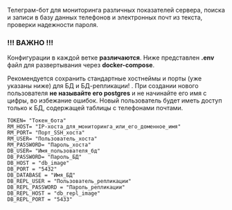 Телеграм-бот для мониторинга различных показателей сервера, поиска и записи в базу данных телефонов и электронных почт из текста, проверки надежности пароля.


###  !!! ВАЖНО !!!
Конфигурации в каждой ветке **различаются**. Ниже представлен **.env** файл для развертывания через **docker-compose**.

Рекомендуется сохранить стандартные хостнеймы и порты (уже указаны ниже) для БД и БД-репликации! .
При создании нового пользователя **не называйте его postgres** и не начинайте его имя с цифры, во избежание ошибок. Новый пользователь будет иметь доступ только к БД, содержащей таблицы с телефонами почтами.


```
TOKEN= "Токен_бота"
RM_HOST= "IP-хоста_для_мониторинга_или_его_доменное_имя"
RM_PORT= "Порт_SSH_хоста"
RM_USER= "Пользователь_хоста"
RM_PASSWORD= "Пароль_хоста"
DB_USER= "Имя_пользователя_бд"
DB_PASSWORD= "Пароль_БД"
DB_HOST = "db_image"
DB_PORT = "5432"
DB_DATABASE = "Имя_БД"
DB_REPL_USER = "Пользователь_репликации"
DB_REPL_PASSWORD = "Пароль_репликации"
DB_REPL_HOST = "db_repl_image"
DB_REPL_PORT = "5433"
```
